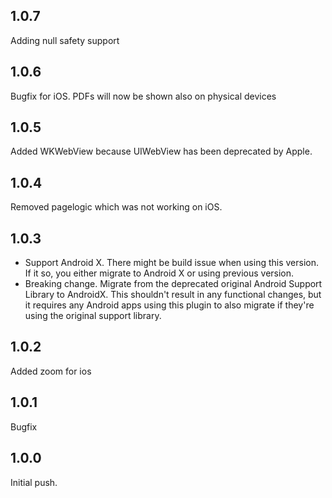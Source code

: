 ## 1.0.7
Adding null safety support

## 1.0.6
Bugfix for iOS. PDFs will now be shown also on physical devices

## 1.0.5
Added WKWebView because UIWebView has been deprecated by Apple.

## 1.0.4
Removed pagelogic which was not working on iOS.

## 1.0.3

* Support Android X. There might be build issue when using this version. If it so, you either migrate to Android X or using previous version. 
* Breaking change. Migrate from the deprecated original Android Support Library to AndroidX. This shouldn't result in any functional changes, but it requires any Android apps using this plugin to also migrate if they're using the original support library.

## 1.0.2
Added zoom for ios

## 1.0.1
Bugfix

## 1.0.0
Initial push.
